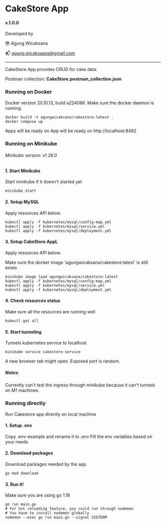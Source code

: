 # CakeStore App
#### v.1.0.0

Developed by 

:sunglasses: Agung Wicaksana

:mailbox_with_mail: agung.wicaksaana@gmail.com

---

CakeStore App provides CRUD for cake data.

Postman collection: **CakeStore.postman_collection.json**


### Running on Docker
Docker version 20.10.13, build a224086.
Make sure the docker daemon is running.

```
docker build -t agungwicaksana/cakestore:latest .
docker compose up
```

Apps will be ready on App will be ready on http://localhost:8482

### Running on Minikube
###### Minikube version: v1.26.0

#### 1. Start Minikube
Start minikube if it doesn't started yet
```
minikube start
```

#### 2. Setup MySQL
Apply resources API below.
```
kubectl apply -f kubernetes/mysql/config-map.yml
kubectl apply -f kubernetes/mysql/service.yml
kubectl apply -f kubernetes/mysql/deployment.yml
```

#### 3. Setup CakeStore AppL
Apply resources API below. 

Make sure the docker image 'agungwicaksana/cakestore:latest' is still exists
```
minikube image load agungwicaksana/cakestore:latest
kubectl apply -f kubernetes/mysql/config-map.yml
kubectl apply -f kubernetes/mysql/service.yml
kubectl apply -f kubernetes/mysql/deployment.yml
```

#### 4. Check resources status
Make sure all the resources are running well
``` 
kubectl get all
```

#### 5. Start tunneling
Tunnels kubernetes service to localhost
```
minikube service cakestore-service
```

A new browser tab might open. Exposed port is random.

##### Notes:
Currently can't test the ingress through minikube because it can't tunnels on M1 machines.

### Running directly
Run Cakestore app directly on local machine
#### 1. Setup .env
Copy .env-example and rename it to .env
Fill the env variables based on your needs

#### 2. Downlaod packages
Download packages needed by the app
````
go mod download
````


#### 3. Run it!
Make sure you are using go 1.18
```
go run main.go
# For hot reloading feature, you could run through nodemon
# You have to install nodemon globally
nodemon --exec go run main.go --signal SIGTERM
```
